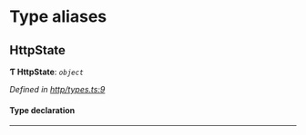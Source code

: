 

# Type aliases

<a id="httpstate"></a>

##  HttpState

**Ƭ HttpState**: *`object`*

*Defined in [http/types.ts:9](https://github.com/polkadot-js/api/blob/cf5ca51/packages/rpc-provider/src/http/types.ts#L9)*

#### Type declaration

___

